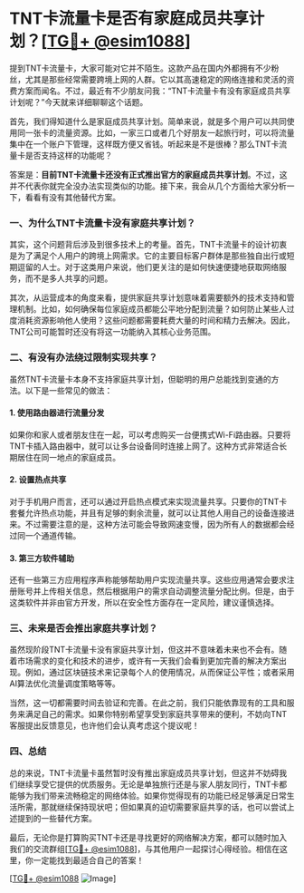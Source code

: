 # TNT卡流量卡是否有家庭成员共享计划？[[TG💪+ @esim1088](https://t.me/s/esim1088)]

提到TNT卡流量卡，大家可能对它并不陌生。这款产品在国内外都拥有不少粉丝，尤其是那些经常需要跨境上网的人群。它以其高速稳定的网络连接和灵活的资费方案而闻名。不过，最近有不少朋友问我：“TNT卡流量卡有没有家庭成员共享计划呢？”今天就来详细聊聊这个话题。

首先，我们得知道什么是家庭成员共享计划。简单来说，就是多个用户可以共同使用同一张卡的流量资源。比如，一家三口或者几个好朋友一起旅行时，可以将流量集中在一个账户下管理，这样既方便又省钱。听起来是不是很棒？那么TNT卡流量卡是否支持这样的功能呢？

答案是：**目前TNT卡流量卡还没有正式推出官方的家庭成员共享计划**。不过，这并不代表你就完全没办法实现类似的功能。接下来，我会从几个方面给大家分析一下，看看有没有其他替代方案。

### 一、为什么TNT卡流量卡没有家庭共享计划？

其实，这个问题背后涉及到很多技术上的考量。首先，TNT卡流量卡的设计初衷是为了满足个人用户的跨境上网需求。它的主要目标客户群体是那些独自出行或短期逗留的人士。对于这类用户来说，他们更关注的是如何快速便捷地获取网络服务，而不是多人共享的问题。

其次，从运营成本的角度来看，提供家庭共享计划意味着需要额外的技术支持和管理机制。比如，如何确保每位家庭成员都能公平地分配到流量？如何防止某些人过度消耗资源影响他人使用？这些问题都需要耗费大量的时间和精力去解决。因此，TNT公司可能暂时还没有将这一功能纳入其核心业务范围。

### 二、有没有办法绕过限制实现共享？

虽然TNT卡流量卡本身不支持家庭共享计划，但聪明的用户总能找到变通的方法。以下是一些常见的做法：

#### 1. 使用路由器进行流量分发

如果你和家人或者朋友住在一起，可以考虑购买一台便携式Wi-Fi路由器。只要将TNT卡插入路由器中，就可以让多台设备同时连接上网了。这种方式非常适合长期居住在同一地点的家庭成员。

#### 2. 设置热点共享

对于手机用户而言，还可以通过开启热点模式来实现流量共享。只要你的TNT卡套餐允许热点功能，并且有足够的剩余流量，就可以让其他人用自己的设备连接进来。不过需要注意的是，这种方法可能会导致网速变慢，因为所有人的数据都会经过同一个通道传输。

#### 3. 第三方软件辅助

还有一些第三方应用程序声称能够帮助用户实现流量共享。这些应用通常会要求注册账号并上传相关信息，然后根据用户的需求自动调整流量分配比例。但是，由于这类软件并非由官方开发，所以在安全性方面存在一定风险，建议谨慎选择。

### 三、未来是否会推出家庭共享计划？

虽然现阶段TNT卡流量卡没有家庭共享计划，但这并不意味着未来也不会有。随着市场需求的变化和技术的进步，或许有一天我们会看到更加完善的解决方案出现。例如，通过区块链技术来记录每个人的使用情况，从而保证公平性；或者采用AI算法优化流量调度策略等等。

当然，这一切都需要时间去验证和完善。在此之前，我们只能依靠现有的工具和服务来满足自己的需求。如果你特别希望享受到家庭共享带来的便利，不妨向TNT客服提出反馈意见，也许他们会认真考虑这个提议呢！

### 四、总结

总的来说，TNT卡流量卡虽然暂时没有推出家庭成员共享计划，但这并不妨碍我们继续享受它提供的优质服务。无论是单独旅行还是与家人朋友同行，TNT卡都能够为我们带来流畅稳定的网络体验。如果你觉得现有的功能已经足够满足日常生活所需，那就继续保持现状吧；但如果真的迫切需要家庭共享的话，也可以尝试上述提到的一些替代方案。

最后，无论你是打算购买TNT卡还是寻找更好的网络解决方案，都可以随时加入我们的交流群组[[TG💪+ @esim1088](https://t.me/s/esim1088)]，与其他用户一起探讨心得经验。相信在这里，你一定能找到最适合自己的答案！

[[TG💪+ @esim1088](https://t.me/s/esim1088) ![Image](https://i.postimg.cc/4NQfJmqS/Snipaste-2025-05-13-00-14-12.png)]